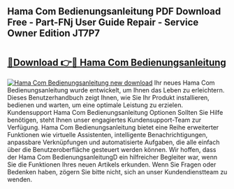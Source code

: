## Hama Com Bedienungsanleitung PDF Download Free - Part-FNj User Guide Repair - Service Owner Edition JT7P7

# <h2><a href="http://df1rz5.blite.top/?on=Hama+Com+Bedienungsanleitung">🔗Download 👉🔴 Hama Com Bedienungsanleitung</a></h2>

[![Hama Com Bedienungsanleitung new download](https://i.imgur.com/lujVjoI.png)](http://df1rz5.blite.top/?on=Hama+Com+Bedienungsanleitung)
Ihr neues Hama Com Bedienungsanleitung wurde entwickelt, um Ihnen das Leben zu erleichtern. Dieses Benutzerhandbuch zeigt Ihnen, wie Sie Ihr Produkt installieren, bedienen und warten, um eine optimale Leistung zu erzielen. Kundensupport Hama Com Bedienungsanleitung Optionen Sollten Sie Hilfe benötigen, steht Ihnen unser engagiertes Kundensupport-Team zur Verfügung. Hama Com Bedienungsanleitung bietet eine Reihe erweiterter Funktionen wie virtuelle Assistenten, intelligente Benachrichtigungen, anpassbare Verknüpfungen und automatisierte Aufgaben, die alle einfach über die Benutzeroberfläche gesteuert werden können. Wir hoffen, dass der Hama Com BedienungsanleitungD ein hilfreicher Begleiter war, wenn Sie die Funktionen Ihres neuen Artikels erkunden. Wenn Sie Fragen oder Bedenken haben, zögern Sie bitte nicht, sich an unser Kundendienstteam zu wenden.
